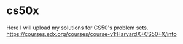 # cs50x
Here I will upload my solutions for CS50's problem sets. </br>
https://courses.edx.org/courses/course-v1:HarvardX+CS50+X/info
